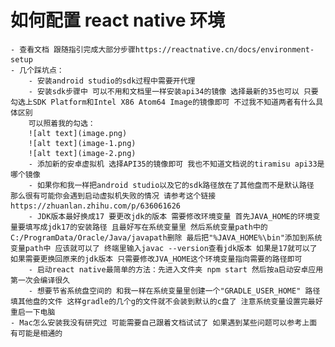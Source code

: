 # 如何配置 react native 环境

    - 查看文档 跟随指引完成大部分步骤https://reactnative.cn/docs/environment-setup
    - 几个踩坑点：
        - 安装android studio的sdk过程中需要开代理
        - 安装sdk步骤中 可以不用和文档里一样安装api34的镜像 选择最新的35也可以 只要勾选上SDK Platform和Intel X86 Atom64 Image的镜像即可 不过我不知道两者有什么具体区别
        可以照着我的勾选：
        ![alt text](image.png)
        ![alt text](image-1.png)
        ![alt text](image-2.png)
        - 添加新的安卓虚拟机 选择API35的镜像即可 我也不知道文档说的tiramisu api33是哪个镜像
        - 如果你和我一样把android studio以及它的sdk路径放在了其他盘而不是默认路径 那么很有可能你会遇到启动虚拟机失败的情况 请参考这个链接 https://zhuanlan.zhihu.com/p/636061626
        - JDK版本最好换成17 要更改jdk的版本 需要修改环境变量 首先JAVA_HOME的环境变量要填写成jdk17的安装路径 且最好写在系统变量里 然后系统变量path中的C:/ProgramData/Oracle/Java/javapath删除 最后把"%JAVA_HOME%\bin"添加到系统变量path中 应该就可以了 终端里输入javac --version查看jdk版本 如果是17就可以了 如果需要更换回原来的jdk版本 只需要修改JVA_HOME这个环境变量指向需要的路径即可
        - 启动react native最简单的方法：先进入文件夹 npm start 然后按a启动安卓应用 第一次会编译很久
        - 想要节省系统盘空间的 和我一样在系统变量里创建一个"GRADLE_USER_HOME" 路径填其他盘的文件 这样gradle的几个g的文件就不会装到默认的c盘了 注意系统变量设置完最好重启一下电脑
    - Mac怎么安装我没有研究过 可能需要自己跟着文档试试了 如果遇到某些问题可以参考上面 有可能是相通的
